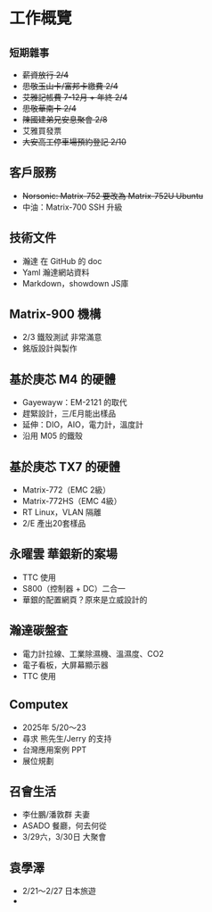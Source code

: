 # 工作概覽

## ```短期雜事```
- ~~薪資放行 2/4~~
- ~~思敬玉山卡/富邦卡繳費 2/4~~
- ~~艾雅記帳費 7-12月 + 年終 2/4~~
- ~~思敬華南卡 2/4~~
- ~~陳國建弟兄安息聚會 2/8~~
- 艾雅買發票
- ~~大安高工停車場預約登記 2/10~~

## 客戶服務
- ~~Norsonic: Matrix-752 要改為 Matrix-752U Ubuntu~~
- 中油：Matrix-700 SSH 升級

##  技術文件
- 瀚達 在 GitHub 的 doc
- Yaml 瀚達網站資料
- Markdown，showdown JS庫

## Matrix-900 機構
- 2/3 鐵殼測試 非常滿意
- 銘版設計與製作

## 基於庚芯 M4 的硬體
- Gayewayw：EM-2121 的取代
- 趕緊設計，三/E月能出樣品
- 延伸：DIO，AIO，電力計，溫度計
- 沿用 M05 的鐵殼

## 基於庚芯 TX7 的硬體
- Matrix-772（EMC 2級）
- Matrix-772HS（EMC 4級）
- RT Linux，VLAN 隔離
- 2/E 產出20套樣品

## 永曜雲 華銀新的案場
- TTC 使用
- S800（控制器 + DC）二合一
- 華銀的配置網頁？原來是立威設計的

## 瀚達碳盤查
- 電力計拉線、工業除濕機、溫濕度、CO2
- 電子看板，大屏幕顯示器
- TTC 使用

## Computex
- 2025年 5/20～23
- 尋求 熊先生/Jerry 的支持
- 台灣應用案例 PPT
- 展位規劃

## 召會生活
- 李仕鵬/潘敦群 夫妻
- ASADO 餐廳，何去何從
- 3/29六，3/30日 大聚會

## 袁學澤
- 2/21～2/27 日本旅遊
- 